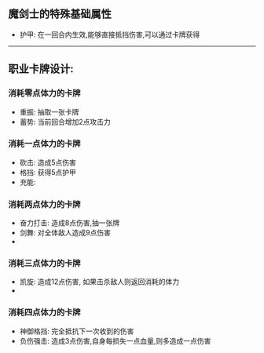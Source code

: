 ## 魔剑士的特殊基础属性
- 护甲: 在一回合内生效,能够直接抵挡伤害,可以通过卡牌获得

---   
## 职业卡牌设计:
### 消耗零点体力的卡牌
- 重振: 抽取一张卡牌
- 蓄势: 当前回合增加2点攻击力
### 消耗一点体力的卡牌
- 砍击: 造成5点伤害
- 格挡: 获得5点护甲
- 充能: 
### 消耗两点体力的卡牌
- 奋力打击: 造成8点伤害,抽一张牌
- 剑舞: 对全体敌人造成9点伤害
- 
### 消耗三点体力的卡牌
- 凯旋: 造成12点伤害, 如果击杀敌人则返回消耗的体力
- 
### 消耗四点体力的卡牌
- 神御格挡: 完全抵抗下一次收到的伤害
- 负伤强击: 造成3点伤害,自身每损失一点血量,则多造成一点伤害
